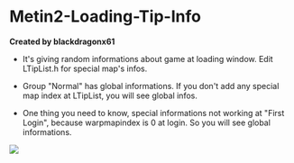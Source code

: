 # Metin2-Loading-Tip-Info
**Created by blackdragonx61**

* It's giving random informations about game at loading window. Edit LTipList.h for special map's infos.

* Group "Normal" has global informations. If you don't add any special map index at LTipList, you will see global infos.

* One thing you need to know, special informations not working at "First Login", because warpmapindex is 0 at login. So you will see global informations.

![](https://puu.sh/FJUYb/78471ba862.png)
